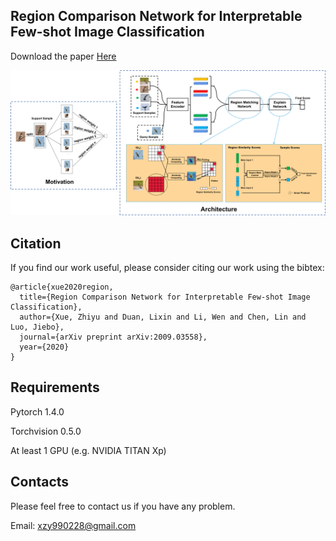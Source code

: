 ## Region Comparison Network for Interpretable Few-shot Image Classification
Download the paper [Here](https://arxiv.org/pdf/2009.03558.pdf)

![image](https://github.com/chrisyxue/RCN_for_Interpretable_few_shot/blob/master/images/Arch.png)

## Citation
If you find our work useful, please consider citing our work using the bibtex:

```
@article{xue2020region,
  title={Region Comparison Network for Interpretable Few-shot Image Classification},
  author={Xue, Zhiyu and Duan, Lixin and Li, Wen and Chen, Lin and Luo, Jiebo},
  journal={arXiv preprint arXiv:2009.03558},
  year={2020}
}
```
## Requirements
Pytorch 1.4.0

Torchvision 0.5.0

At least 1 GPU (e.g. NVIDIA TITAN Xp)

## Contacts
Please feel free to contact us if you have any problem.

Email: xzy990228@gmail.com

